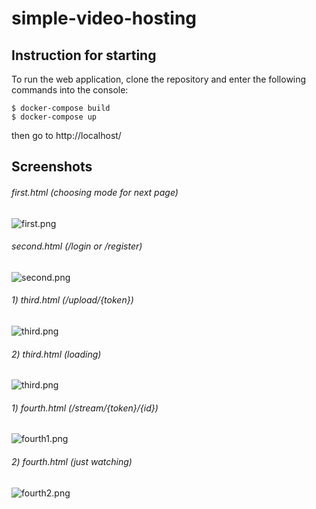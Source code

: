 # simple-video-hosting

## Instruction for starting

To run the web application, clone the repository and enter the following commands into the console:
```
$ docker-compose build
$ docker-compose up
```
then go to http://localhost/

## Screenshots

###### first.html (choosing mode for next page)
![first.png](https://github.com/ColdDirol/simple-web-hosting/blob/main/img/first.png)
###### second.html (/login or /register)
![second.png](https://github.com/ColdDirol/simple-web-hosting/blob/main/img/second.png)
###### 1) third.html (/upload/{token})
![third.png](https://github.com/ColdDirol/simple-web-hosting/blob/main/img/third1.png)
###### 2) third.html (loading)
![third.png](https://github.com/ColdDirol/simple-web-hosting/blob/main/img/third2.png)
###### 1) fourth.html (/stream/{token}/{id})
![fourth1.png](https://github.com/ColdDirol/simple-web-hosting/blob/main/img/fourth1.png)
###### 2) fourth.html (just watching)
![fourth2.png](https://github.com/ColdDirol/simple-web-hosting/blob/main/img/fourth2.png)
